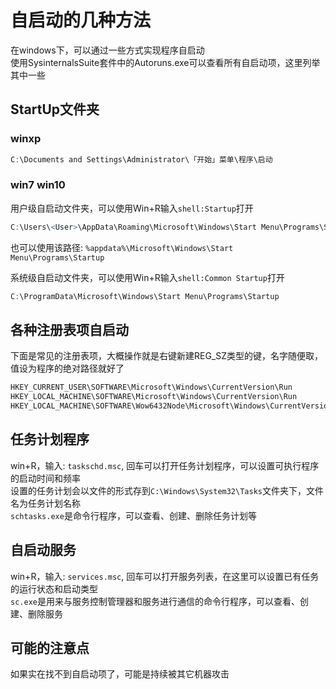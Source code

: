 # 自启动的几种方法

在windows下，可以通过一些方式实现程序自启动  
使用SysinternalsSuite套件中的Autoruns.exe可以查看所有自启动项，这里列举其中一些  

## StartUp文件夹
### winxp
```r
C:\Documents and Settings\Administrator\「开始」菜单\程序\启动
```

### win7 win10
用户级自启动文件夹，可以使用Win+R输入`shell:Startup`打开
```r
C:\Users\<User>\AppData\Roaming\Microsoft\Windows\Start Menu\Programs\Startup
```
也可以使用该路径: `%appdata%\Microsoft\Windows\Start Menu\Programs\Startup`

系统级自启动文件夹，可以使用Win+R输入`shell:Common Startup`打开
```r
C:\ProgramData\Microsoft\Windows\Start Menu\Programs\Startup
```

## 各种注册表项自启动  
下面是常见的注册表项，大概操作就是右键新建REG_SZ类型的键，名字随便取，值设为程序的绝对路径就好了
```r
HKEY_CURRENT_USER\SOFTWARE\Microsoft\Windows\CurrentVersion\Run
HKEY_LOCAL_MACHINE\SOFTWARE\Microsoft\Windows\CurrentVersion\Run
HKEY_LOCAL_MACHINE\SOFTWARE\Wow6432Node\Microsoft\Windows\CurrentVersion\Run
```

## 任务计划程序
win+R，输入: `taskschd.msc`, 回车可以打开任务计划程序，可以设置可执行程序的启动时间和频率  
设置的任务计划会以文件的形式存到`C:\Windows\System32\Tasks`文件夹下，文件名为任务计划名称  
`schtasks.exe`是命令行程序，可以查看、创建、删除任务计划等  

## 自启动服务
win+R，输入: `services.msc`, 回车可以打开服务列表，在这里可以设置已有任务的运行状态和启动类型  
`sc.exe`是用来与服务控制管理器和服务进行通信的命令行程序，可以查看、创建、删除服务  

## 可能的注意点
如果实在找不到自启动项了，可能是持续被其它机器攻击  

